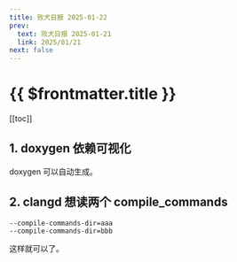 ```yaml
---
title: 败犬日报 2025-01-22
prev:
  text: 败犬日报 2025-01-21
  link: 2025/01/21
next: false
---
```


# {{ $frontmatter.title }}

[[toc]]

## 1. doxygen 依赖可视化

doxygen 可以自动生成。

## 2. clangd 想读两个 compile_commands

```text
--compile-commands-dir=aaa
--compile-commands-dir=bbb
```

这样就可以了。
